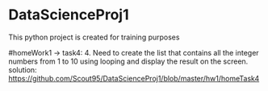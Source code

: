 # DataScienceProj1
This python project is created for training purposes

#homeWork1 -> task4:
4. Need to create the list that contains all the integer numbers from 1 to 10 using looping and display the result on the screen. 
solution:
https://github.com/Scout95/DataScienceProj1/blob/master/hw1/homeTask4
